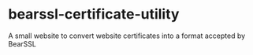 # bearssl-certificate-utility
A small website to convert website certificates into a format accepted by BearSSL
